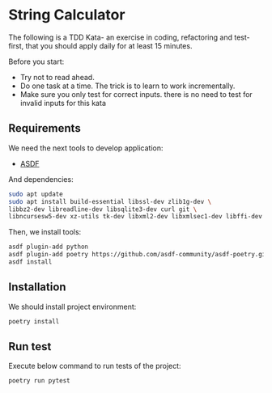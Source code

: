 # String Calculator

The following is a TDD Kata- an exercise in coding, refactoring and test-first, that you should apply daily for at least 15 minutes.

Before you start: 

* Try not to read ahead.
* Do one task at a time. The trick is to learn to work incrementally.
* Make sure you only test for correct inputs. there is no need to test for invalid inputs for this kata



## Requirements

We need the next tools to develop application:

* [ASDF](https://asdf-vm.com/)

And dependencies:

~~~bash
sudo apt update
sudo apt install build-essential libssl-dev zlib1g-dev \
libbz2-dev libreadline-dev libsqlite3-dev curl git \
libncursesw5-dev xz-utils tk-dev libxml2-dev libxmlsec1-dev libffi-dev liblzma-dev
~~~

Then, we install tools:

~~~bash
asdf plugin-add python
asdf plugin-add poetry https://github.com/asdf-community/asdf-poetry.git
asdf install
~~~~



## Installation

We should install project environment:

~~~bash
poetry install
~~~~


## Run test

Execute below command to run tests of the project:

~~~bash
poetry run pytest 
~~~
